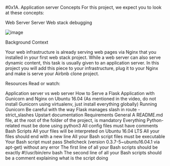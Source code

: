 #0x1A. Application server
Concepts
For this project, we expect you to look at these concepts:

Web Server
Server
Web stack debugging

![image](https://github.com/user-attachments/assets/b78f0196-34a1-48c3-bc21-807ea68b08f2)


Background Context


Your web infrastructure is already serving web pages via Nginx that you installed in your first web stack project. While a web server can also serve dynamic content, this task is usually given to an application server. In this project you will add this piece to your infrastructure, plug it to your Nginx and make is serve your Airbnb clone project.

Resources
Read or watch:

Application server vs web server
How to Serve a Flask Application with Gunicorn and Nginx on Ubuntu 16.04 (As mentioned in the video, do not install Gunicorn using virtualenv, just install everything globally)
Running Gunicorn
Be careful with the way Flask manages slash in route - strict_slashes
Upstart documentation
Requirements
General
A README.md file, at the root of the folder of the project, is mandatory
Everything Python-related must be done using python3
All config files must have comments
Bash Scripts
All your files will be interpreted on Ubuntu 16.04 LTS
All your files should end with a new line
All your Bash script files must be executable
Your Bash script must pass Shellcheck (version 0.3.7-5~ubuntu16.04.1 via apt-get) without any error
The first line of all your Bash scripts should be exactly #!/usr/bin/env bash
The second line of all your Bash scripts should be a comment explaining what is the script doing
